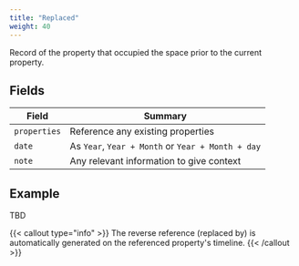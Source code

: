 ```yaml
---
title: "Replaced"
weight: 40
---
```


Record of the property that occupied the space prior to the current property.

## Fields

| Field         | Summary                     		    |
| ------------- | ------------------------------------- |
| `properties`   | Reference any existing properties    |
| `date`   | As `Year`, `Year + Month` or `Year + Month + day`     |
| `note`  	| Any relevant information to give context    |


## Example

TBD

{{< callout type="info" >}}
The reverse reference (replaced by) is automatically generated on the referenced property's timeline.
{{< /callout >}}